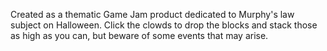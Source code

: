 Created as a thematic Game Jam product dedicated to Murphy's law subject on Halloween. Click the clowds to drop the blocks and stack those as high as you can, but beware of some events that may arise.
